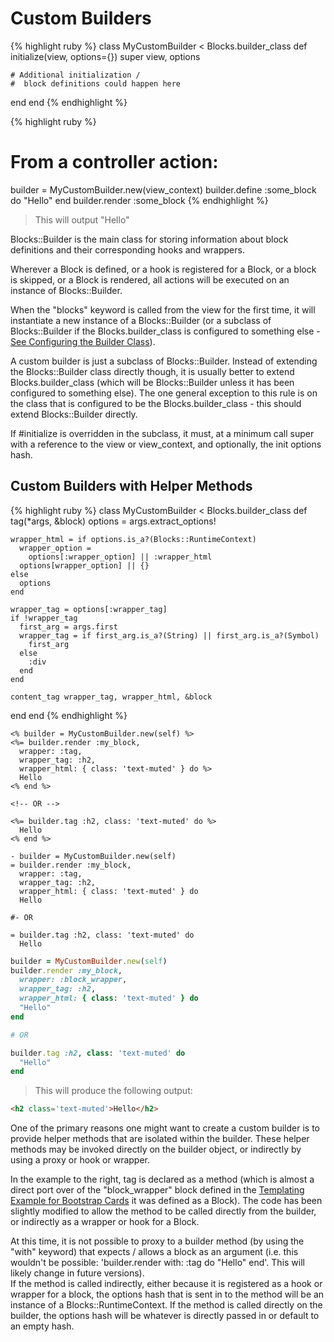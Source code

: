 # Custom Builders

{% highlight ruby %}
class MyCustomBuilder < Blocks.builder_class
  def initialize(view, options={})
    super view, options

    # Additional initialization /
    #  block definitions could happen here
  end
end
{% endhighlight %}

{% highlight ruby %}
# From a controller action:
builder = MyCustomBuilder.new(view_context)
builder.define :some_block do
  "Hello"
end
builder.render :some_block
{% endhighlight %}

> This will output "Hello"

Blocks::Builder is the main class for storing information about block definitions and their corresponding hooks and wrappers.

Wherever a Block is defined, or a hook is registered for a Block, or a block is skipped, or a Block is rendered, all actions will be executed on an instance of Blocks::Builder.

When the "blocks" keyword is called from the view for the first time, it will instantiate a new instance of a Blocks::Builder (or a subclass of Blocks::Builder if the Blocks.builder_class is configured to something else - [See Configuring the Builder Class](#configuring-the-builder-class)).

A custom builder is just a subclass of Blocks::Builder. Instead of extending the Blocks::Builder class directly though, it is usually better to extend Blocks.builder_class (which will be Blocks::Builder unless it has been configured to something else). The one general exception to this rule is on the class that is configured to be the Blocks.builder_class - this should extend Blocks::Builder directly.

If #initialize is overridden in the subclass, it must, at a minimum call super with a reference to the view or view_context, and optionally, the init options hash.

## Custom Builders with Helper Methods

{% highlight ruby %}
class MyCustomBuilder < Blocks.builder_class
  def tag(*args, &block)
    options = args.extract_options!

    wrapper_html = if options.is_a?(Blocks::RuntimeContext)
      wrapper_option =
        options[:wrapper_option] || :wrapper_html
      options[wrapper_option] || {}
    else
      options
    end

    wrapper_tag = options[:wrapper_tag]
    if !wrapper_tag
      first_arg = args.first
      wrapper_tag = if first_arg.is_a?(String) || first_arg.is_a?(Symbol)
        first_arg
      else
        :div
      end
    end

    content_tag wrapper_tag, wrapper_html, &block
  end
end
{% endhighlight %}

```erb
<% builder = MyCustomBuilder.new(self) %>
<%= builder.render :my_block,
  wrapper: :tag,
  wrapper_tag: :h2,
  wrapper_html: { class: 'text-muted' } do %>
  Hello
<% end %>

<!-- OR -->

<%= builder.tag :h2, class: 'text-muted' do %>
  Hello
<% end %>
```

```haml
- builder = MyCustomBuilder.new(self)
= builder.render :my_block,
  wrapper: :tag,
  wrapper_tag: :h2,
  wrapper_html: { class: 'text-muted' } do
  Hello

#- OR

= builder.tag :h2, class: 'text-muted' do
  Hello
```

```ruby
builder = MyCustomBuilder.new(self)
builder.render :my_block,
  wrapper: :block_wrapper,
  wrapper_tag: :h2,
  wrapper_html: { class: 'text-muted' } do
  "Hello"
end

# OR

builder.tag :h2, class: 'text-muted' do
  "Hello"
end
```

> This will produce the following output:

```html
<h2 class='text-muted'>Hello</h2>
```

One of the primary reasons one might want to create a custom builder is to provide helper methods that are isolated within the builder. These helper methods may be invoked directly on the builder object, or indirectly by using a proxy or hook or wrapper.

In the example to the right, tag is declared as a method (which is almost a direct port over of the "block_wrapper" block defined in the [Templating Example for Bootstrap Cards](#extracting-out-the-wrappers) it was defined as a Block). The code has been slightly modified to allow the method to be called directly from the builder, or indirectly as a wrapper or hook for a Block.

<aside class="notice">
  At this time, it is not possible to proxy to a builder method (by using the "with" keyword) that expects / allows a block as an argument (i.e. this wouldn't be possible: 'builder.render with: :tag do "Hello" end'. This will likely change in future versions).
</aside>

<aside class="notice">
  If the method is called indirectly, either because it is registered as a hook or wrapper for a block, the options hash that is sent in to the method will be an instance of a Blocks::RuntimeContext. If the method is called directly on the builder, the options hash will be whatever is directly passed in or default to an empty hash.
</aside>